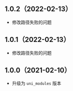 ## 1.0.2（2022-02-13）
- 修改路径失败的问题
## 1.0.1（2022-02-13）
- 修改路径失败的问题
## 1.0.0（2021-02-10）
- 升级为 `uni_modules` 版本
